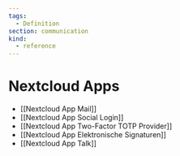 ```yaml
---
tags:
  - Definition
section: communication
kind:
  - reference
---
```

# Nextcloud Apps

* [[Nextcloud App Mail]]
* [[Nextcloud App Social Login]]
* [[Nextcloud App Two-Factor TOTP Provider]]
* [[Nextcloud App Elektronische Signaturen]]
* [[Nextcloud App Talk]]